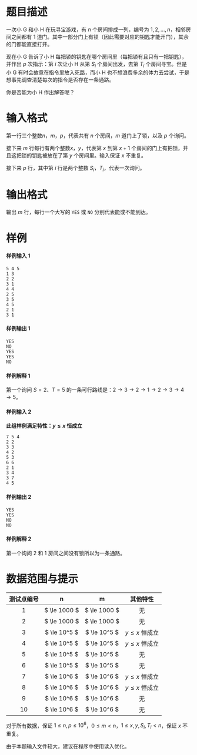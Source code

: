 
# 题目描述

一次小 G 和小 H 在玩寻宝游戏，有 $n$ 个房间排成一列，编号为 $1,2,…,n$，相邻房间之间都有 $1$ 道门。其中一部分门上有锁（因此需要对应的钥匙才能开门），其余的门都能直接打开。

现在小 G 告诉了小 H 每把锁的钥匙在哪个房间里（每把锁有且只有一把钥匙），并作出 $p$ 次指示：第 $i$ 次让小 H 从第 $S_i$ 个房间出发，去第 $T_i$ 个房间寻宝。但是小 G 有时会故意在指令里放入死路，而小 H 也不想浪费多余的体力去尝试，于是想事先调查清楚每次的指令是否存在一条通路。

你是否能为小 H 作出解答呢？


# 输入格式

第一行三个整数$n$，$m$，$p$，代表共有 $n$ 个房间，$m$ 道门上了锁，以及 $p$ 个询问。

接下来 $m$ 行每行有两个整数$x$，$y$，代表第 $x$ 到第 $x + 1$ 个房间的门上有把锁，并且这把锁的钥匙被放在了第 $y$ 个房间里。输入保证 $x$ 不重复。

接下来 $p$ 行，其中第 $i$ 行是两个整数 $S_i$，$T_i$，代表一次询问。

# 输出格式

输出 $m$ 行，每行一个大写的 `YES` 或 `NO` 分别代表能或不能到达。

# 样例

#### 样例输入 1
```plain
5 4 5
1 3
2 2
3 1
4 4
2 5
3 5
4 5
2 1
3 1
```

#### 样例输出 1
```plain
YES
NO
YES
YES
NO
```

#### 样例解释 1
第一个询问 $S = 2$、$T = 5$ 的一条可行路线是：$2 \rightarrow 3 \rightarrow 2 \rightarrow 1 \rightarrow 2 \rightarrow 3 \rightarrow 4 \rightarrow 5$。

#### 样例输入 2
**此组样例满足特性：$y \le x$ 恒成立**
```plain
7 5 4
2 2
3 3
4 2
5 3
6 6
2 1
3 4
3 7
4 5
```

#### 样例输出 2
```plain
YES
YES
NO
NO
```

#### 样例解释 2
第一个询问 $2$ 和 $1$ 房间之间没有锁所以为一条通路。

# 数据范围与提示

| 测试点编号 | n | m | 其他特性 |
| :-: | :-: | :-: | :-: |
| 1 | $ \le 1000 $ | $ \le 1000 $ | 无 |
| 2 | $ \le 1000 $ | $ \le 1000 $ | 无 |
| 3 | $ \le 10^5 $ | $ \le 10^5 $ | $y \le x$ 恒成立 |
| 4 | $ \le 10^5 $ | $ \le 10^5 $ | $y \le x$ 恒成立 |
| 5 | $ \le 10^5 $ | $ \le 10^5 $ | 无 |
| 6 | $ \le 10^5 $ | $ \le 10^5 $ | 无 |
| 7 | $ \le 10^6 $ | $ \le 10^6 $ | $y \le x$ 恒成立 |
| 8 | $ \le 10^6 $ | $ \le 10^6 $ | $y \le x$ 恒成立 |
| 9 | $ \le 10^6 $ | $ \le 10^6 $ | 无 |
| 10 | $ \le 10^6 $ | $ \le 10^6 $ | 无 |

对于所有数据，保证 $1 \le n,p \le 10^6$，$0 \le m < n$，$1 \le x, y, S_i,T_i < n$，保证 $x$ 不重复。

由于本题输入文件较大，建议在程序中使用读入优化。

